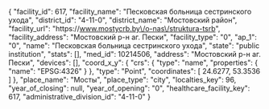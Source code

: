 {
    "facility_id": 617,
    "facility_name": "Песковская больница сестринского ухода",
    "district_id": "4-11-0",
    "district_name": "Мостовский район",
    "facility_url": "https:\/\/www.mostycrb.by\/o-nas\/struktura-tsrb",
    "facility_address": "Мостовский р-н аг. Пески",
    "facility_type": "0",
    "ap_1": "0",
    "name": "Песковская больница сестринского ухода",
    "state": "public institution",
    "stats": [],
    "med_id": 10214506,
    "address": "Мостовский р-н аг. Пески",
    "devices": [],
    "coord_x_y": {
        "crs": {
            "type": "name",
            "properties": {
                "name": "EPSG:4326"
            }
        },
        "type": "Point",
        "coordinates": [
            24.6277,
            53.3536
        ]
    },
    "place_name": "Мосты",
    "place_type": "city",
    "localties_key": 96,
    "year_of_closing": null,
    "year_of_opening": "0",
    "healthcare_facility_key": 617,
    "administrative_division_id": "4-11-0"
}